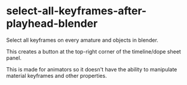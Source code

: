 # select-all-keyframes-after-playhead-blender
Select all keyframes on every amature and objects in blender.

This creates a button at the top-right corner of the timeline/dope sheet panel.

This is made for animators so it doesn't have the ability to manipulate material keyframes and other properties.
